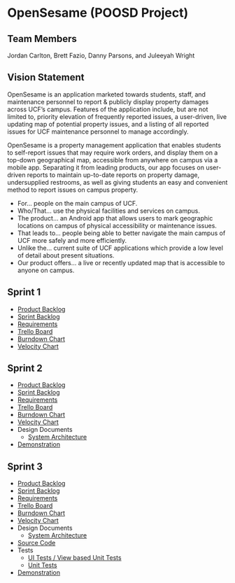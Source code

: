 # OpenSesame (POOSD Project)

## Team Members

Jordan Carlton, Brett Fazio, Danny Parsons, and Juleeyah Wright

## Vision Statement
OpenSesame is an application marketed towards students, staff, and maintenance personnel to report & publicly display property damages across UCF’s campus.  Features of the application include, but are not limited to, priority elevation of frequently reported issues, a user-driven, live updating map of potential property issues, and a listing of all reported issues for UCF maintenance personnel to manage accordingly.  

OpenSesame is a property management application that enables students to self-report issues that may require work orders, and display them on a top-down geographical map, accessible from anywhere on campus via a mobile app. Separating it from leading products, our app focuses on user-driven reports to maintain up-to-date reports on property damage, undersupplied restrooms, as well as giving students an easy and convenient method to report issues on campus property.

- For... people on the main campus of UCF.
- Who/That... use the physical facilities and services on campus.
- The product... an Android app that allows users to mark geographic locations on campus of physical accessibility or maintenance issues.
- That leads to... people being able to better navigate the main campus of UCF more safely and more efficiently.
- Unlike the... current suite of UCF applications which provide a low level of detail about present situations.
- Our product offers... a live or recently updated map that is accessible to anyone on campus.

## Sprint 1

- [Product Backlog](https://github.com/brettfazio/OpenSesame/blob/master/artifacts/product_backlog.md)
- [Sprint Backlog](https://github.com/brettfazio/OpenSesame/blob/master/artifacts/sprint1_backlog.md)
- [Requirements](https://github.com/brettfazio/OpenSesame/blob/master/artifacts/requirements.md)
- [Trello Board](https://trello.com/b/Uk0WAfML/poosd-project-planning)
- [Burndown Chart](https://docs.google.com/spreadsheets/d/1c5WPR4Mkcwy0ZrzqPdlmioPv7L1vX3mPsQEZsuER3nA/edit?usp=sharing)
- [Velocity Chart](https://docs.google.com/spreadsheets/d/1gnRoC_7pPnwzBa5BHy0pjnqTHj9mGjGospp1FK0AmFc/edit?usp=sharing)

## Sprint 2

- [Product Backlog](https://github.com/brettfazio/OpenSesame/blob/master/artifacts/product_backlog.md)
- [Sprint Backlog](https://github.com/brettfazio/OpenSesame/blob/master/artifacts/sprint2_backlog.md)
- [Requirements](https://github.com/brettfazio/OpenSesame/blob/master/artifacts/requirements.md)
- [Trello Board](https://trello.com/b/Uk0WAfML/poosd-project-planning)
- [Burndown Chart](https://docs.google.com/spreadsheets/d/14YKgXYAvI47ea7F8QQAafe0E8rTE8cmcHJ3HHAhLAR4/edit?usp=sharing)
- [Velocity Chart](https://docs.google.com/spreadsheets/d/1gnRoC_7pPnwzBa5BHy0pjnqTHj9mGjGospp1FK0AmFc/edit?usp=sharing)
- Design Documents
  - [System Architecture](https://github.com/brettfazio/OpenSesame/blob/master/artifacts/architecture.md)
- [Demonstration](https://www.youtube.com/watch?v=om0AKBR0rX0)

## Sprint 3

- [Product Backlog](https://github.com/brettfazio/OpenSesame/blob/master/artifacts/product_backlog.md)
- [Sprint Backlog](https://github.com/brettfazio/OpenSesame/blob/master/artifacts/sprint3_backlog.md)
- [Requirements](https://github.com/brettfazio/OpenSesame/blob/master/artifacts/requirements.md)
- [Trello Board](https://trello.com/b/Uk0WAfML/poosd-project-planning)
- [Burndown Chart](https://docs.google.com/spreadsheets/d/1Y43pEhpzISF8GFcUxGFpyDcoG_V6MrjTX5RkJyNy-zg/edit?usp=sharing)
- [Velocity Chart](https://docs.google.com/spreadsheets/d/1gnRoC_7pPnwzBa5BHy0pjnqTHj9mGjGospp1FK0AmFc/edit?usp=sharing)
- Design Documents
  - [System Architecture](https://github.com/brettfazio/OpenSesame/blob/master/artifacts/architecture.md)
- [Source Code](https://github.com/brettfazio/OpenSesame/tree/master/source/app/src/main/java/com/example/juleeyahwright/opensesame)
- Tests
  - [UI Tests / View based Unit Tests](https://github.com/brettfazio/OpenSesame/tree/master/source/app/src/androidTest/java/com/example/juleeyahwright/opensesame)
  - [Unit Tests](https://github.com/brettfazio/OpenSesame/tree/master/source/app/src/test/java/com/example/juleeyahwright/opensesame)
- [Demonstration](https://youtu.be/lcnQW3OlJYU)

